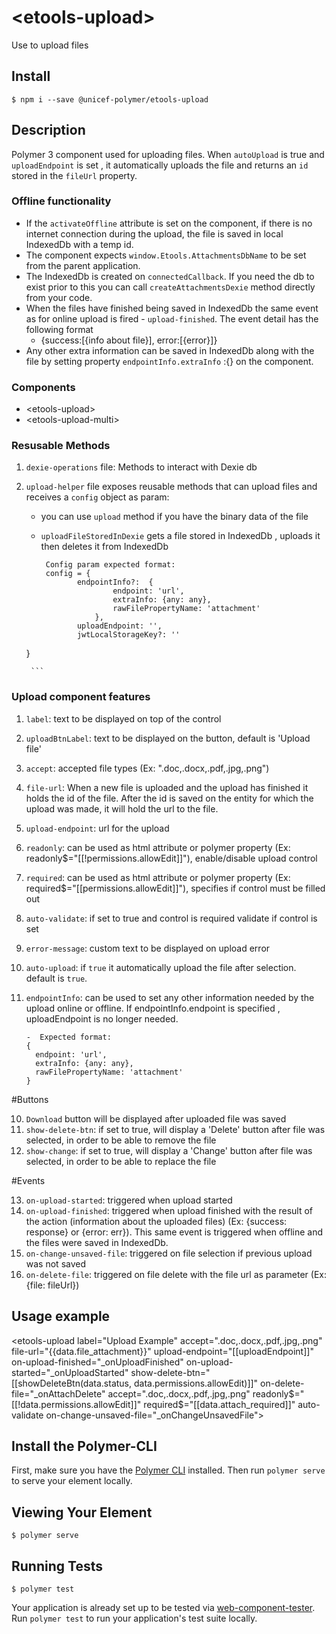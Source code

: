 # \<etools-upload\>

Use to upload files

## Install
`$ npm i --save @unicef-polymer/etools-upload`

## Description
Polymer 3 component used for uploading files.
When `autoUpload` is true and `uploadEndpoint` is set , it automatically uploads the file and returns an `id` stored in the `fileUrl` property.

### Offline functionality
* If the `activateOffline` attribute is set on the <etools-upload-multi> component, if there is no internet connection during the upload, the file is saved in local IndexedDb with a temp id. 
* The component expects `window.Etools.AttachmentsDbName` to be set from the parent application.
* The IndexedDb is created on  `connectedCallback`. If you need the db to exist prior to this you can call `createAttachmentsDexie` method directly from your code.
* When the files have finished being saved in IndexedDb the same event as for online upload is fired - `upload-finished`. The event detail has the following format 
	-	{success:[{info about file}], error:[{error}]}
* Any other extra information can be saved in IndexedDb along with the file by setting property `endpointInfo.extraInfo` :{} on the component.



### Components
* \<etools-upload\>
* \<etools-upload-multi\>

### Resusable Methods
1. `dexie-operations` file: Methods to interact with Dexie db 
2. `upload-helper` file exposes reusable methods that can upload files and receives a `config` object as param: 
 	- you can use `upload` method if you have the binary data of the file
 	- `uploadFileStoredInDexie` gets a file stored in IndexedDb , uploads it then deletes it from IndexedDb
	 
	 	```
		 Config param expected format: 
		 config = {
				endpointInfo?:  {
						endpoint: 'url',
						extraInfo: {any: any},
						rawFilePropertyName: 'attachment'
					},
				uploadEndpoint: '',
				jwtLocalStorageKey?: ''
     }

		```
		

### Upload component features

1. `label`: text to be displayed on top of the control
2. `uploadBtnLabel`: text to be displayed on the button, default is 'Upload file'
3. `accept`: accepted file types (Ex: ".doc,.docx,.pdf,.jpg,.png")
4. `file-url`: When a new file is uploaded and the upload has finished it holds the id of the file. After the id is saved on the entity for which the upload was made, it will hold the url to the file.
5. `upload-endpoint`: url for the upload
6. `readonly`: can be used as html attribute or polymer property (Ex: readonly$="[[!permissions.allowEdit]]"), enable/disable upload control
7. `required`: can be used as html attribute or polymer property (Ex: required$="[[permissions.allowEdit]]"), specifies if control must be filled out
8. `auto-validate`: if set to true and control is required validate if control is set
9. `error-message`: custom text to be displayed on upload error
10. `auto-upload`: if `true` it automatically upload the file after selection. default is `true`.
11. `endpointInfo`: can be used to set any other information needed by the upload online or offline. If endpointInfo.endpoint is specified , uploadEndpoint is no longer needed.

		-  Expected format:
        {
          endpoint: 'url',
          extraInfo: {any: any},
          rawFilePropertyName: 'attachment'
        }
      

#Buttons

10. `Download` button will be displayed after uploaded file was saved
11. `show-delete-btn`:  if set to true, will display a 'Delete' button after file was selected, in order to be able to remove the file
12. `show-change`: if set to true, will display a 'Change' button after file was selected, in order to be able to replace the file

#Events

13. `on-upload-started`: triggered when upload started
14. `on-upload-finished`: triggered when upload finished with the result of the action (information about the uploaded files) (Ex: {success: response} or {error: err}). This same event is triggered when offline and the files were saved in IndexedDb.
15. `on-change-unsaved-file`: triggered on file selection if previous upload was not saved
16. `on-delete-file`: triggered on file delete with the file url as parameter (Ex: {file: fileUrl})


## Usage example

 <etools-upload
		label="Upload Example"
		accept=".doc,.docx,.pdf,.jpg,.png"
		file-url="{{data.file_attachment}}"
		upload-endpoint="[[uploadEndpoint]]"
		on-upload-finished="_onUploadFinished"
		on-upload-started="_onUploadStarted"
		show-delete-btn="[[showDeleteBtn(data.status, data.permissions.allowEdit)]]"
		on-delete-file="_onAttachDelete"
		accept=".doc,.docx,.pdf,.jpg,.png"
		readonly$="[[!data.permissions.allowEdit]]"
		required$="[[data.attach_required]]"
		auto-validate
		on-change-unsaved-file="_onChangeUnsavedFile">
  </etools-upload>


## Install the Polymer-CLI

First, make sure you have the [Polymer CLI](https://www.npmjs.com/package/polymer-cli) installed. Then run `polymer serve` to serve your element locally.

## Viewing Your Element

```
$ polymer serve
```

## Running Tests

```
$ polymer test
```

Your application is already set up to be tested via [web-component-tester](https://github.com/Polymer/web-component-tester). Run `polymer test` to run your application's test suite locally.
